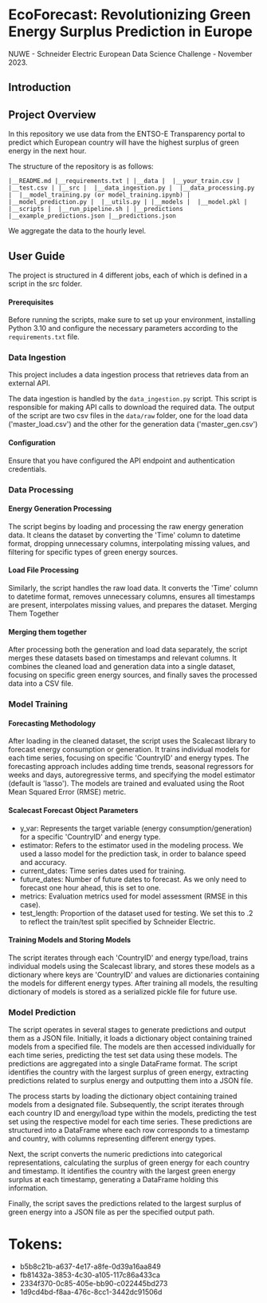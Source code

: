# EcoForecast: Revolutionizing Green Energy Surplus Prediction in Europe
NUWE - Schneider Electric European Data Science Challenge - November 2023.

## Introduction



## Project Overview 

In this repository we use data from the ENTSO-E Transparency portal to predict which European country will have the highest surplus of green energy in the next hour.

The structure of the repository is as follows:


`|__README.md
|__requirements.txt
|
|__data
|  |__your_train.csv
|  |__test.csv
|
|__src
|  |__data_ingestion.py
|  |__data_processing.py
|  |__model_training.py (or model_training.ipynb)
|  |__model_prediction.py
|  |__utils.py
|
|__models
|  |__model.pkl
|
|__scripts
|  |__run_pipeline.sh
|
|__predictions
   |__example_predictions.json
   |__predictions.json`

We aggregate the data to the hourly level.

## User Guide

The project is structured in 4 different jobs, each of which is defined in a script in the src folder.

#### Prerequisites

Before running the scripts, make sure to set up your environment, installing Python 3.10 and configure the necessary parameters according to the `requirements.txt` file.


### Data Ingestion

This project includes a data ingestion process that retrieves data from an external API.

The data ingestion is handled by the `data_ingestion.py` script. This script is responsible for making API calls to download the required data. The output of the script are two csv files in the `data/raw` folder, one for the load data ('master_load.csv') and the other for the generation data ('master_gen.csv')


#### Configuration

Ensure that you have configured the API endpoint and authentication credentials.

### Data Processing

#### Energy Generation Processing

The script begins by loading and processing the raw energy generation data. It cleans the dataset by converting the 'Time' column to datetime format, dropping unnecessary columns, interpolating missing values, and filtering for specific types of green energy sources.

#### Load File Processing

Similarly, the script handles the raw load data. It converts the 'Time' column to datetime format, removes unnecessary columns, ensures all timestamps are present, interpolates missing values, and prepares the dataset.
Merging Them Together

#### Merging them together
After processing both the generation and load data separately, the script merges these datasets based on timestamps and relevant columns. It combines the cleaned load and generation data into a single dataset, focusing on specific green energy sources, and finally saves the processed data into a CSV file.

### Model Training

#### Forecasting Methodology

After loading in the cleaned dataset, the script uses the Scalecast library to forecast energy consumption or generation. It trains individual models for each time series, focusing on specific 'CountryID' and energy types. The forecasting approach includes adding time trends, seasonal regressors for weeks and days, autoregressive terms, and specifying the model estimator (default is 'lasso'). The models are trained and evaluated using the Root Mean Squared Error (RMSE) metric.

#### Scalecast Forecast Object Parameters
- y_var: Represents the target variable (energy consumption/generation) for a specific 'CountryID' and energy type.
- estimator: Refers to the estimator used in the modeling process. We used a lasso model for the prediction task, in order to balance speed and accuracy.
- current_dates: Time series dates used for training.
- future_dates: Number of future dates to forecast. As we only need to forecast one hour ahead, this is set to one.
- metrics: Evaluation metrics used for model assessment (RMSE in this case).
- test_length: Proportion of the dataset used for testing. We set this to .2 to reflect the train/test split specified by Schneider Electric.

#### Training Models and Storing Models

The script iterates through each 'CountryID' and energy type/load, trains individual models using the Scalecast library, and stores these models as a dictionary where keys are 'CountryID' and values are dictionaries containing the models for different energy types. After training all models, the resulting dictionary of models is stored as a serialized pickle file for future use.

### Model Prediction

The script operates in several stages to generate predictions and output them as a JSON file. Initially, it loads a dictionary object containing trained models from a specified file. The models are then accessed individually for each time series, predicting the test set data using these models. The predictions are aggregated into a single DataFrame format. The script identifies the country with the largest surplus of green energy, extracting predictions related to surplus energy and outputting them into a JSON file.

The process starts by loading the dictionary object containing trained models from a designated file. Subsequently, the script iterates through each country ID and energy/load type within the models, predicting the test set using the respective model for each time series. These predictions are structured into a DataFrame where each row corresponds to a timestamp and country, with columns representing different energy types.

Next, the script converts the numeric predictions into categorical representations, calculating the surplus of green energy for each country and timestamp. It identifies the country with the largest green energy surplus at each timestamp, generating a DataFrame holding this information.

Finally, the script saves the predictions related to the largest surplus of green energy into a JSON file as per the specified output path.

# Tokens:
- b5b8c21b-a637-4e17-a8fe-0d39a16aa849
- fb81432a-3853-4c30-a105-117c86a433ca
- 2334f370-0c85-405e-bb90-c022445bd273
- 1d9cd4bd-f8aa-476c-8cc1-3442dc91506d
